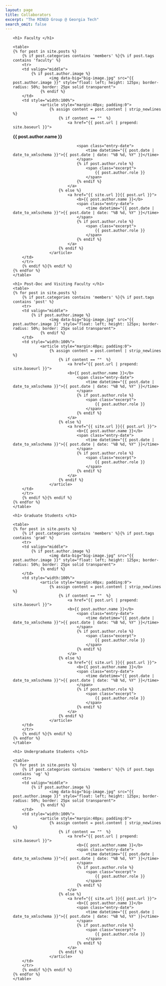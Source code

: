```yaml
---
layout: page
title: Collaborators
excerpt: "The MINED Group @ Georgia Tech"
search_omit: false
---
```


<ul class="post-list">
    
	<h1> Faculty </h1>
	
	<table>
	{% for post in site.posts %} 
		{% if post.categories contains 'members' %}{% if post.tags contains 'faculty' %}
		<tr>
		<td valign="middle">
			{% if post.author.image %}
					<img data-big="big-image.jpg" src="{{ post.author.image }}" style="float: left; height: 125px; border-radius: 50%; border: 25px solid transparent">
				{% endif %}
		</td>
		<td style="width:100%">
				<article style="margin:40px; padding:0">
					{% assign content = post.content | strip_newlines %}
						{% if content == ""  %}
							<a href="{{ post.url | prepend: site.baseurl }}">
<!-- 							why doesn's it work here but works in the main page?
also, instead of manully push the date, is there a better sollution?
 -->								<b>{{ post.author.name }}</b>
								<span class="entry-date">
									<time datetime="{{ post.date | date_to_xmlschema }}">{{ post.date | date: "%B %d, %Y" }}</time>
								</span>
								{% if post.author.role %} 
									<span class="excerpt">
										{{ post.author.role }}
									</span>
								{% endif %}
							</a>
						{% else %}
							<a href="{{ site.url }}{{ post.url }}">
								<b>{{ post.author.name }}</b>
								<span class="entry-date">
									<time datetime="{{ post.date | date_to_xmlschema }}">{{ post.date | date: "%B %d, %Y" }}</time>
								</span>
								{% if post.author.role %} 
									<span class="excerpt">
										{{ post.author.role }}
									</span>
								{% endif %}
							</a>
						{% endif %}
					</article>
		</td>
		</tr>
		{% endif %}{% endif %}
	{% endfor %}
	</table>
	
	<h1> Post-Doc and Visiting Faculty </h1>
	<table>
	{% for post in site.posts %} 
		{% if post.categories contains 'members' %}{% if post.tags contains 'post' %}
		<tr>
		<td valign="middle">
			{% if post.author.image %}
					<img data-big="big-image.jpg" src="{{ post.author.image }}" style="float: left; height: 125px; border-radius: 50%; border: 25px solid transparent">
				{% endif %}
		</td>
		<td style="width:100%">
				<article style="margin:40px; padding:0">
					{% assign content = post.content | strip_newlines %}
						{% if content == ""  %}
							<a href="{{ post.url | prepend: site.baseurl }}">
							<b>{{ post.author.name }}</b>
								<span class="entry-date">
									<time datetime="{{ post.date | date_to_xmlschema }}">{{ post.date | date: "%B %d, %Y" }}</time>
								</span>
								{% if post.author.role %} 
									<span class="excerpt">
										{{ post.author.role }}
									</span>
								{% endif %}
							</a>
						{% else %}
							<a href="{{ site.url }}{{ post.url }}">
								<b>{{ post.author.name }}</b>
								<span class="entry-date">
									<time datetime="{{ post.date | date_to_xmlschema }}">{{ post.date | date: "%B %d, %Y" }}</time>
								</span>
								{% if post.author.role %} 
									<span class="excerpt">
										{{ post.author.role }}
									</span>
								{% endif %}
							</a>
						{% endif %}
					</article>
		</td>
		</tr>
		{% endif %}{% endif %}
	{% endfor %}
	</table>
<!-- 	<table>
	{% for post in site.posts %} 
		{% if post.categories contains 'members' %}{% if post.tags contains 'post' %}
		<tr>
		<td valign="middle">
			<li>
				{% if post.author.image %}<img data-big="big-image.jpg" src="{{ post.author.image }}" style="float: left; height: 125px; border-radius: 50%; border: 25px solid transparent">{% endif %}
					<article style="margin:40px; padding:0">{% assign content = post.content | strip_newlines %}
						{% if content == ""  %}
						<a><b>{{ post.author.name }}</b><span class="entry-date"><time datetime="{{ post.date | date_to_xmlschema }}">{{ post.date | date: "%B %d, %Y" }}</time></span>{% if post.author.role %} <span class="excerpt">{{ post.author.role }}</span>{% endif %}</a>
						{% else %}
						<a href="{{ site.url }}{{ post.url }}"><b>{{ post.author.name }}</b><span class="entry-date"><time datetime="{{ post.date | date_to_xmlschema }}">{{ post.date | date: "%B %d, %Y" }}</time></span>{% if post.author.role %} <span class="excerpt">{{ post.author.role }}</span>{% endif %}</a>
						{% endif %}
					</article>
			</li>
		</td>
		</tr>
		{% endif %}{% endif %}

	{% endfor %}
	</table> -->
	
	<h1> Graduate Students </h1>
	
	<table>
	{% for post in site.posts %} 
		{% if post.categories contains 'members' %}{% if post.tags contains 'grad' %}
		<tr>
		<td valign="middle">
			{% if post.author.image %}
					<img data-big="big-image.jpg" src="{{ post.author.image }}" style="float: left; height: 125px; border-radius: 50%; border: 25px solid transparent">
				{% endif %}
		</td>
		<td style="width:100%">
				<article style="margin:40px; padding:0">
					{% assign content = post.content | strip_newlines %}
						{% if content == ""  %}
							<a href="{{ post.url | prepend: site.baseurl }}">
							<b>{{ post.author.name }}</b>
								<span class="entry-date">
									<time datetime="{{ post.date | date_to_xmlschema }}">{{ post.date | date: "%B %d, %Y" }}</time>
								</span>
								{% if post.author.role %} 
									<span class="excerpt">
										{{ post.author.role }}
									</span>
								{% endif %}
							</a>
						{% else %}
							<a href="{{ site.url }}{{ post.url }}">
								<b>{{ post.author.name }}</b>
								<span class="entry-date">
									<time datetime="{{ post.date | date_to_xmlschema }}">{{ post.date | date: "%B %d, %Y" }}</time>
								</span>
								{% if post.author.role %} 
									<span class="excerpt">
										{{ post.author.role }}
									</span>
								{% endif %}
							</a>
						{% endif %}
					</article>
		</td>
		</tr>
		{% endif %}{% endif %}
	{% endfor %}
	</table>
	
	<h1> Undergraduate Students </h1>
	
	<table>
	{% for post in site.posts %} 
		{% if post.categories contains 'members' %}{% if post.tags contains 'ug' %}
		<tr>
		<td valign="middle">
			{% if post.author.image %}
					<img data-big="big-image.jpg" src="{{ post.author.image }}" style="float: left; height: 125px; border-radius: 50%; border: 25px solid transparent">
				{% endif %}
		</td>
		<td style="width:100%">
				<article style="margin:40px; padding:0">
					{% assign content = post.content | strip_newlines %}
						{% if content == ""  %}
							<a href="{{ post.url | prepend: site.baseurl }}">
								<b>{{ post.author.name }}</b>
								<span class="entry-date">
									<time datetime="{{ post.date | date_to_xmlschema }}">{{ post.date | date: "%B %d, %Y" }}</time>
								</span>
								{% if post.author.role %} 
									<span class="excerpt">
										{{ post.author.role }}
									</span>
								{% endif %}
							</a>
						{% else %}
							<a href="{{ site.url }}{{ post.url }}">
								<b>{{ post.author.name }}</b>
								<span class="entry-date">
									<time datetime="{{ post.date | date_to_xmlschema }}">{{ post.date | date: "%B %d, %Y" }}</time>
								</span>
								{% if post.author.role %} 
									<span class="excerpt">
										{{ post.author.role }}
									</span>
								{% endif %}
							</a>
						{% endif %}
					</article>
		</td>
		</tr>
		{% endif %}{% endif %}
	{% endfor %}
	</table>
	
</ul>
